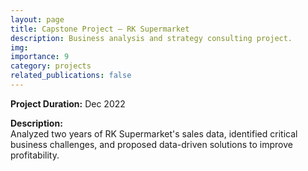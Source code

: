 ```yaml
---
layout: page
title: Capstone Project – RK Supermarket
description: Business analysis and strategy consulting project.
img: 
importance: 9
category: projects
related_publications: false
---
```


**Project Duration:** Dec 2022

**Description:**  
Analyzed two years of RK Supermarket's sales data, identified critical business challenges, and proposed data-driven solutions to improve profitability.
